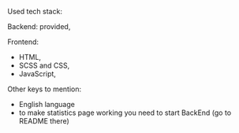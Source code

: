 Used tech stack:

Backend: provided,

Frontend:
- HTML,
- SCSS and CSS,
- JavaScript,

Other keys to mention:
- English language
- to make statistics page working you need to start BackEnd (go to README there)
